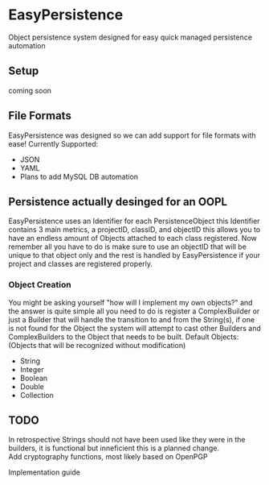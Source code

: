 # EasyPersistence
Object persistence system designed for easy quick managed persistence automation
## Setup
coming soon
## File Formats
EasyPersistence was designed so we can add support for file formats with ease!
Currently Supported:
- JSON
- YAML
- Plans to add MySQL DB automation
## Persistence actually desinged for an OOPL
EasyPersistence uses an Identifier for each PersistenceObject this Identifier contains 3 main metrics, a projectID, classID, and objectID this allows you to have an endless amount of Objects attached to each class registered. 
Now remember all you have to do is make sure to use an objectID that will be unique to that object only and the rest is handled by EasyPersistence if your project and classes are registered properly.
### Object Creation
You might be asking yourself "how will I implement my own objects?" and the answer is quite simple all you need to do is register a ComplexBuilder or just a Builder that will handle the transition to and from the String(s), if one is not found for the Object the system will attempt to cast other Builders and ComplexBuilders to the Object that needs to be built.
Default Objects: (Objects that will be recognized without modification)
- String
- Integer
- Boolean
- Double
- Collection
## TODO
In retrospective Strings should not have been used like they were in the builders, it is functional but inneficient this is a planned change.  
Add cryptography functions, most likely based on OpenPGP  

Implementation guide
